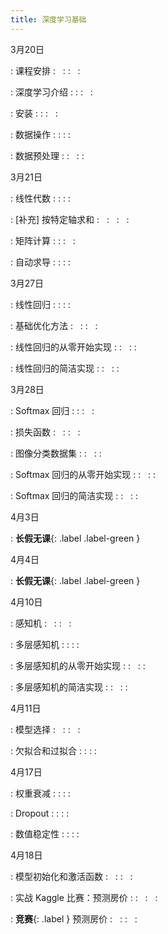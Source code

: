 ```yaml
---
title: 深度学习基础
---
```


3月20日

: 课程安排
  : &nbsp; 
  : [<span class="iconfont icon-KeynoteOutline"></span>](assets/pdfs/part-0_1.pdf)
  :  &nbsp; 
  : [<span style="font-size:130%"  class="iconfont icon-bilibili-fill"></span>](https://www.bilibili.com/video/BV1oX4y137bC)

: 深度学习介绍
  : [<span class="iconfont icon-xiaoshuo-copy"></span>](https://zh-v2.d2l.ai/chapter_introduction/index.html)
  : [<span class="iconfont icon-KeynoteOutline"></span>](assets/pdfs/part-0_2.pdf)
  :  &nbsp; 
  : [<span style="font-size:130%"  class="iconfont icon-bilibili-fill"></span>](https://www.bilibili.com/video/BV1J54y187f9)

: 安装
  : [<span class="iconfont icon-xiaoshuo-copy"></span>](https://zh-v2.d2l.ai/chapter_installation/index.html)
  : [<span class="iconfont icon-KeynoteOutline"></span>](assets/pdfs/part-0_3.pdf)
  :  &nbsp; 
  : [<span style="font-size:130%"  class="iconfont icon-bilibili-fill"></span>](https://www.bilibili.com/video/BV18p4y1h7Dr)

: 数据操作
  : [<span class="iconfont icon-xiaoshuo-copy"></span>](https://zh-v2.d2l.ai/chapter_preliminaries/ndarray.html)
  : [<span class="iconfont icon-KeynoteOutline"></span>](assets/pdfs/part-0_4.pdf)
  : [<span class="iconfont icon-jupyter"></span>](assets/notebooks/chapter_preliminaries/ndarray.slides.html)
  : [<span style="font-size:130%"  class="iconfont icon-bilibili-fill"></span>](https://www.bilibili.com/video/BV1CV411Y7i4)

: 数据预处理
  : [<span class="iconfont icon-xiaoshuo-copy"></span>](https://zh-v2.d2l.ai/chapter_preliminaries/pandas.html)
  : &nbsp; 
  : [<span class="iconfont icon-jupyter"></span>](assets/notebooks/chapter_preliminaries/pandas.slides.html)
  : [<span style="font-size:130%"  class="iconfont icon-bilibili-fill"></span>](https://www.bilibili.com/video/BV1CV411Y7i4?p=3)


3月21日

: 线性代数
  : [<span class="iconfont icon-xiaoshuo-copy"></span>](https://zh-v2.d2l.ai/chapter_preliminaries/linear-algebra.html)
  : [<span class="iconfont icon-KeynoteOutline"></span>](assets/pdfs/part-0_5.pdf)
  : [<span class="iconfont icon-jupyter"></span>](assets/notebooks/chapter_preliminaries/linear-algebra.slides.html)
  : [<span style="font-size:130%"  class="iconfont icon-bilibili-fill"></span>](https://www.bilibili.com/video/BV1eK4y1U7Qy)

: [补充] 按特定轴求和
  : &nbsp; 
  : &nbsp; 
  :  &nbsp; 
  : [<span style="font-size:130%"  class="iconfont icon-bilibili-fill"></span>](https://www.bilibili.com/video/BV1eK4y1U7Qy?p=3)

: 矩阵计算
  : [<span class="iconfont icon-xiaoshuo-copy"></span>](https://zh-v2.d2l.ai/chapter_preliminaries/calculus.html)
  : [<span class="iconfont icon-KeynoteOutline"></span>](assets/pdfs/part-0_6.pdf)
  :  &nbsp; 
  : [<span style="font-size:130%"  class="iconfont icon-bilibili-fill"></span>](https://www.bilibili.com/video/BV1eZ4y1w7PY)

: 自动求导
  : [<span class="iconfont icon-xiaoshuo-copy"></span>](https://zh-v2.d2l.ai/chapter_preliminaries/autograd.html)
  : [<span class="iconfont icon-KeynoteOutline"></span>](assets/pdfs/part-0_7.pdf)
  : [<span class="iconfont icon-jupyter"></span>](assets/notebooks/chapter_preliminaries/autograd.slides.html)
  : [<span style="font-size:130%"  class="iconfont icon-bilibili-fill"></span>](https://www.bilibili.com/video/BV1KA411N7Px)


3月27日

: 线性回归
  : [<span class="iconfont icon-xiaoshuo-copy"></span>](https://zh-v2.d2l.ai/chapter_linear-networks/linear-regression.html)
  : [<span class="iconfont icon-KeynoteOutline"></span>](assets/pdfs/part-0_8.pdf)
  : [<span class="iconfont icon-jupyter"></span>](assets/notebooks/chapter_linear-networks/linear-regression.slides.html)
  : [<span style="font-size:130%"  class="iconfont icon-bilibili-fill"></span>](https://www.bilibili.com/video/BV1PX4y1g7KC)

: 基础优化方法
  : &nbsp; 
  : [<span class="iconfont icon-KeynoteOutline"></span>](assets/pdfs/part-0_9.pdf)
  :  &nbsp; 
  : [<span style="font-size:130%"  class="iconfont icon-bilibili-fill"></span>](https://www.bilibili.com/video/BV1PX4y1g7KC?p=2)

: 线性回归的从零开始实现
  : [<span class="iconfont icon-xiaoshuo-copy"></span>](https://zh-v2.d2l.ai/chapter_linear-networks/linear-regression-scratch.html)
  : &nbsp; 
  : [<span class="iconfont icon-jupyter"></span>](assets/notebooks/chapter_linear-networks/linear-regression-scratch.slides.html)
  : [<span style="font-size:130%"  class="iconfont icon-bilibili-fill"></span>](https://www.bilibili.com/video/BV1PX4y1g7KC?p=3)

: 线性回归的简洁实现
  : [<span class="iconfont icon-xiaoshuo-copy"></span>](https://zh-v2.d2l.ai/chapter_linear-networks/linear-regression-concise.html)
  : &nbsp; 
  : [<span class="iconfont icon-jupyter"></span>](assets/notebooks/chapter_linear-networks/linear-regression-concise.slides.html)
  : [<span style="font-size:130%"  class="iconfont icon-bilibili-fill"></span>](https://www.bilibili.com/video/BV1PX4y1g7KC?p=4)


3月28日

: Softmax 回归
  : [<span class="iconfont icon-xiaoshuo-copy"></span>](https://zh-v2.d2l.ai/chapter_linear-networks/softmax-regression.html)
  : [<span class="iconfont icon-KeynoteOutline"></span>](assets/pdfs/part-0_10.pdf)
  :  &nbsp; 
  : [<span style="font-size:130%"  class="iconfont icon-bilibili-fill"></span>](https://www.bilibili.com/video/BV1K64y1Q7wu)

: 损失函数
  : &nbsp; 
  : [<span class="iconfont icon-KeynoteOutline"></span>](assets/pdfs/part-0_11.pdf)
  :  &nbsp; 
  : [<span style="font-size:130%"  class="iconfont icon-bilibili-fill"></span>](https://www.bilibili.com/video/BV1K64y1Q7wu?p=2)

: 图像分类数据集
  : [<span class="iconfont icon-xiaoshuo-copy"></span>](https://zh-v2.d2l.ai/chapter_linear-networks/image-classification-dataset.html)
  : &nbsp; 
  : [<span class="iconfont icon-jupyter"></span>](assets/notebooks/chapter_linear-networks/image-classification-dataset.slides.html)
  : [<span style="font-size:130%"  class="iconfont icon-bilibili-fill"></span>](https://www.bilibili.com/video/BV1K64y1Q7wu?p=3)

: Softmax 回归的从零开始实现
  : [<span class="iconfont icon-xiaoshuo-copy"></span>](https://zh-v2.d2l.ai/chapter_linear-networks/softmax-regression-scratch.html)
  : &nbsp; 
  : [<span class="iconfont icon-jupyter"></span>](assets/notebooks/chapter_linear-networks/softmax-regression-scratch.slides.html)
  : [<span style="font-size:130%"  class="iconfont icon-bilibili-fill"></span>](https://www.bilibili.com/video/BV1K64y1Q7wu?p=4)

: Softmax 回归的简洁实现
  : [<span class="iconfont icon-xiaoshuo-copy"></span>](https://zh-v2.d2l.ai/chapter_linear-networks/softmax-regression-concise.html)
  : &nbsp; 
  : [<span class="iconfont icon-jupyter"></span>](assets/notebooks/chapter_linear-networks/softmax-regression-concise.slides.html)
  : [<span style="font-size:130%"  class="iconfont icon-bilibili-fill"></span>](https://www.bilibili.com/video/BV1K64y1Q7wu?p=5)


4月3日

: **长假无课**{: .label .label-green }

4月4日

: **长假无课**{: .label .label-green }

4月10日

: 感知机
  : &nbsp; 
  : [<span class="iconfont icon-KeynoteOutline"></span>](assets/pdfs/part-0_12.pdf)
  :  &nbsp; 
  : [<span style="font-size:130%"  class="iconfont icon-bilibili-fill"></span>](https://www.bilibili.com/video/BV1hh411U7gn)

: 多层感知机
  : [<span class="iconfont icon-xiaoshuo-copy"></span>](https://zh-v2.d2l.ai/chapter_multilayer-perceptrons/mlp.html)
  : [<span class="iconfont icon-KeynoteOutline"></span>](assets/pdfs/part-0_13.pdf)
  : [<span class="iconfont icon-jupyter"></span>](assets/notebooks/chapter_multilayer-perceptrons/mlp.slides.html)
  : [<span style="font-size:130%"  class="iconfont icon-bilibili-fill"></span>](https://www.bilibili.com/video/BV1hh411U7gn?p=2)

: 多层感知机的从零开始实现
  : [<span class="iconfont icon-xiaoshuo-copy"></span>](https://zh-v2.d2l.ai/chapter_multilayer-perceptrons/mlp-scratch.html)
  : &nbsp; 
  : [<span class="iconfont icon-jupyter"></span>](assets/notebooks/chapter_multilayer-perceptrons/mlp-scratch.slides.html)
  : [<span style="font-size:130%"  class="iconfont icon-bilibili-fill"></span>](https://www.bilibili.com/video/BV1hh411U7gn?p=3)

: 多层感知机的简洁实现
  : [<span class="iconfont icon-xiaoshuo-copy"></span>](https://zh-v2.d2l.ai/chapter_multilayer-perceptrons/mlp-concise.html)
  : &nbsp; 
  : [<span class="iconfont icon-jupyter"></span>](assets/notebooks/chapter_multilayer-perceptrons/mlp-concise.slides.html)
  : [<span style="font-size:130%"  class="iconfont icon-bilibili-fill"></span>](https://www.bilibili.com/video/BV1hh411U7gn?p=3)


4月11日

: 模型选择
  : &nbsp; 
  : [<span class="iconfont icon-KeynoteOutline"></span>](assets/pdfs/part-0_14.pdf)
  :  &nbsp; 
  : [<span style="font-size:130%"  class="iconfont icon-bilibili-fill"></span>](https://www.bilibili.com/video/BV1kX4y1g7jp)

: 欠拟合和过拟合
  : [<span class="iconfont icon-xiaoshuo-copy"></span>](https://zh-v2.d2l.ai/chapter_multilayer-perceptrons/underfit-overfit.html)
  : [<span class="iconfont icon-KeynoteOutline"></span>](assets/pdfs/part-0_15.pdf)
  : [<span class="iconfont icon-jupyter"></span>](assets/notebooks/chapter_multilayer-perceptrons/underfit-overfit.slides.html)
  : [<span style="font-size:130%"  class="iconfont icon-bilibili-fill"></span>](https://www.bilibili.com/video/BV1kX4y1g7jp?p=2)


4月17日

: 权重衰减
  : [<span class="iconfont icon-xiaoshuo-copy"></span>](https://zh-v2.d2l.ai/chapter_multilayer-perceptrons/weight-decay.html)
  : [<span class="iconfont icon-KeynoteOutline"></span>](assets/pdfs/part-0_16.pdf)
  : [<span class="iconfont icon-jupyter"></span>](assets/notebooks/chapter_multilayer-perceptrons/weight-decay.slides.html)
  :  &nbsp; 

: Dropout
  : [<span class="iconfont icon-xiaoshuo-copy"></span>](https://zh-v2.d2l.ai/chapter_multilayer-perceptrons/dropout.html)
  : [<span class="iconfont icon-KeynoteOutline"></span>](assets/pdfs/part-0_17.pdf)
  : [<span class="iconfont icon-jupyter"></span>](assets/notebooks/chapter_multilayer-perceptrons/dropout.slides.html)
  :  &nbsp; 

: 数值稳定性
  : [<span class="iconfont icon-xiaoshuo-copy"></span>](https://zh-v2.d2l.ai/chapter_multilayer-perceptrons/numerical-stability-and-init.html)
  : [<span class="iconfont icon-KeynoteOutline"></span>](assets/pdfs/part-0_18.pdf)
  : [<span class="iconfont icon-jupyter"></span>](assets/notebooks/chapter_multilayer-perceptrons/numerical-stability-and-init.slides.html)
  :  &nbsp; 


4月18日

: 模型初始化和激活函数
  : &nbsp; 
  : [<span class="iconfont icon-KeynoteOutline"></span>](assets/pdfs/part-0_19.pdf)
  :  &nbsp; 
  :  &nbsp; 

: 实战 Kaggle 比赛：预测房价
  : [<span class="iconfont icon-xiaoshuo-copy"></span>](https://zh-v2.d2l.ai/chapter_multilayer-perceptrons/kaggle-house-price.html)
  : &nbsp; 
  :  &nbsp; 
  :  &nbsp; 

: **竞赛**{: .label  } 预测房价
  : &nbsp; 
  : [<span class="iconfont icon-KeynoteOutline"></span>](assets/pdfs/part-0_20.pdf)
  :  &nbsp; 
  :  &nbsp; 

